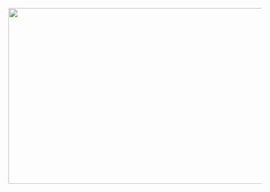 <p align="center">
<img src="https://media.giphy.com/media/3og0IQCfsZXScpvKhi/giphy-downsized.gif" width="550" height="350" align="center" />
</p>

<!--

- 🔭 I’m currently working on ...
- 🌱 I’m currently learning ...
- 👯 I’m looking to collaborate on ...
- 🤔 I’m looking for help with ...
- 💬 Ask me about ...
- 📫 How to reach me: ...
- 😄 Pronouns: ...
- ⚡ Fun fact: ...
-->
